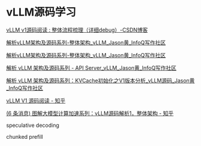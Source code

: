 # vLLM源码学习



[vLLM v1源码阅读 : 整体流程梳理（详细debug）-CSDN博客](https://blog.csdn.net/goodgood_UP/article/details/148114998)

[解析vLLM架构及源码系列-整体架构_vLLM_Jason黄_InfoQ写作社区](https://xie.infoq.cn/article/2e75c868705334ef394528505)

[解析vLLM架构及源码系列-整体架构_vLLM_Jason黄_InfoQ写作社区](https://xie.infoq.cn/article/2e75c868705334ef394528505)

[解析 vLLM 架构及源码系列 - API Server_vLLM_Jason黄_InfoQ写作社区](https://xie.infoq.cn/article/6c273b118ad1c324a336c1b56)


[解析 vLLM 架构及源码系列：KVCache初始化之V1版本分析_vLLM源码_Jason黄_InfoQ写作社区](https://xie.infoq.cn/article/b7da5a9229d5d0032467f301a)

[vLLM V1 源码阅读 - 知乎](https://zhuanlan.zhihu.com/p/32045324831)


[(6 条消息) 图解大模型计算加速系列：vLLM源码解析1，整体架构 - 知乎](https://zhuanlan.zhihu.com/p/691045737)


speculative decoding


chunked prefill

